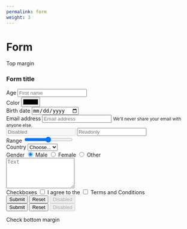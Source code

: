 ```yaml
---
permalink: form
weight: 3
---
```


# Form

Top margin

<form markdown="0" prevent-default>
<h3>Form title</h3>
<div>
  <label for="firstname">Age</label>
  <input type="number" id="firstname" name="firstname" placeholder="First name" required>
</div>
<div>
  <label for="lastname">Color</label>
    <input type="color" id="lastname" name="lastname" placeholder="Last name" required>
</div>
<div>
  <label for="lastname">Birth date</label>
    <input type="date" id="lastname" name="lastname" placeholder="Last name" required>
</div>
<div>
  <!-- Markup example 2: input is after label -->
  <label for="email">Email address</label>
  <input type="email" id="email" name="email" placeholder="Email address" required>
  <small>We'll never share your email with anyone else.</small>
</div>
<input type="text" placeholder="Disabled" disabled>
<input type="text" placeholder="Readonly" readonly>
<div>
  <label for="range">Range</label><output></output>
  <input type="range" id="range">
</div>
<!-- Select -->
<div>
  <label for="country">Country</label>
  <select id="country">
    <option selected>Choose...</option>
    <optgroup label="Group">
      <option>...</option>
    </optgroup>
    <option>...</option>
  </select>
</div>

<!-- Radios -->
<div>
  <label>Gender</label>
  <label for="male">
    <input type="radio" id="male" name="gender" value="male" checked>
    Male
  </label>
  <label for="female">
    <input type="radio" id="female" name="gender" value="female">
    Female
  </label>
  <label for="other">
    <input type="radio" id="other" name="gender" value="other">
    Other
  </label>
</div>

<textarea name="name" rows="5" placeholder="Text"></textarea>

<!-- Checkbox -->
<div>
  <label>Checkboxes</label>
  <label for="terms">
    <input type="checkbox" id="terms" name="terms">
    I agree to the
  </label>
  <label for="bio">
    <input type="checkbox" id="bio" name="bio">
    Terms and Conditions
  </label>
</div>

<!-- Button -->
<div>
  <input type="submit" value="Submit">
  <input type="reset" name="" value="Reset">
  <input type="button" disabled name="" value="Disabled">
</div>
<!-- Button -->
<div>
  <button type="submit">Submit</button>
  <button type="reset">Reset</button>
  <button type="button" disabled>Disabled</button>
</div>

</form>

Check bottom margin

